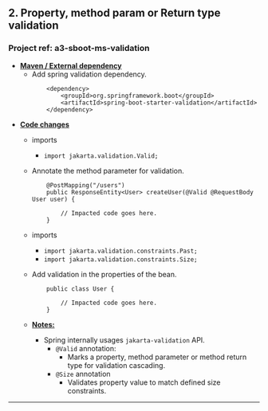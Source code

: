 ## 2. Property, method param or Return type validation

### Project ref:  a3-sboot-ms-validation
- **<ins>Maven / External dependency</ins>**
  - Add spring validation dependency.
 	```
    	<dependency>
			<groupId>org.springframework.boot</groupId>
			<artifactId>spring-boot-starter-validation</artifactId>
		</dependency>
- **<ins>Code changes</ins>**
  - imports
    - `import jakarta.validation.Valid;`
  - Annotate the method parameter for validation.
	```
		@PostMapping("/users")
		public ResponseEntity<User> createUser(@Valid @RequestBody User user) {

			// Impacted code goes here.
		}
	```

  - imports
    - `import jakarta.validation.constraints.Past;`
	- `import jakarta.validation.constraints.Size;`
  - Add validation in the properties of the bean.
	```
		public class User {

			// Impacted code goes here.
		}
	```
  - **<ins>Notes:</ins>**
    - Spring internally usages `jakarta-validation` API.
      - `@Valid` annotation:
        - Marks a property, method parameter or method return type for validation cascading.
      - `@Size` annotation
        - Validates property value to match defined size constraints.

---

